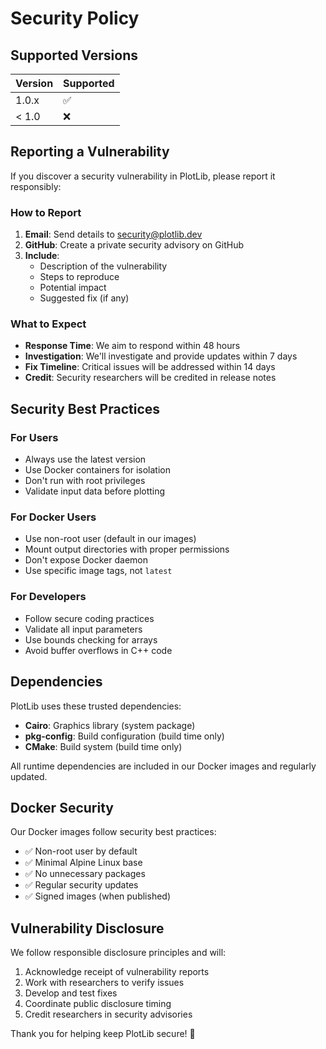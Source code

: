 # Security Policy

## Supported Versions

| Version | Supported          |
| ------- | ------------------ |
| 1.0.x   | ✅                |
| < 1.0   | ❌                |

## Reporting a Vulnerability

If you discover a security vulnerability in PlotLib, please report it responsibly:

### How to Report

1. **Email**: Send details to [security@plotlib.dev](mailto:security@plotlib.dev)
2. **GitHub**: Create a private security advisory on GitHub
3. **Include**: 
   - Description of the vulnerability
   - Steps to reproduce
   - Potential impact
   - Suggested fix (if any)

### What to Expect

- **Response Time**: We aim to respond within 48 hours
- **Investigation**: We'll investigate and provide updates within 7 days
- **Fix Timeline**: Critical issues will be addressed within 14 days
- **Credit**: Security researchers will be credited in release notes

## Security Best Practices

### For Users

- Always use the latest version
- Use Docker containers for isolation
- Don't run with root privileges
- Validate input data before plotting

### For Docker Users

- Use non-root user (default in our images)
- Mount output directories with proper permissions
- Don't expose Docker daemon
- Use specific image tags, not `latest`

### For Developers

- Follow secure coding practices
- Validate all input parameters
- Use bounds checking for arrays
- Avoid buffer overflows in C++ code

## Dependencies

PlotLib uses these trusted dependencies:

- **Cairo**: Graphics library (system package)
- **pkg-config**: Build configuration (build time only)
- **CMake**: Build system (build time only)

All runtime dependencies are included in our Docker images and regularly updated.

## Docker Security

Our Docker images follow security best practices:

- ✅ Non-root user by default
- ✅ Minimal Alpine Linux base
- ✅ No unnecessary packages
- ✅ Regular security updates
- ✅ Signed images (when published)

## Vulnerability Disclosure

We follow responsible disclosure principles and will:

1. Acknowledge receipt of vulnerability reports
2. Work with researchers to verify issues
3. Develop and test fixes
4. Coordinate public disclosure timing
5. Credit researchers in security advisories

Thank you for helping keep PlotLib secure! 🔐 